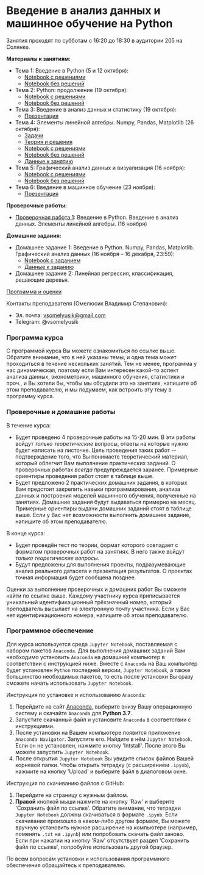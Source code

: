 # Введение в анализ данных и машинное обучение на Python

Занятия проходят по субботам с 16:20 до 18:30 в аудитории 205 на Солянке.

__Материалы к занятиям:__
- Тема 1: Введение в Python (5 и 12 октября):
  - [Notebook с решениями](https://github.com/V-Marco/intro_to_ml_py/blob/master/lesson_1/Intro_to_Python.ipynb)
  - [Notebook без решений](https://github.com/V-Marco/intro_to_ml_py/blob/master/lesson_1/Intro_to_Python_empty.ipynb) 
- Тема 2: Python: продолжение (19 октября):
  - [Notebook с решениями](https://github.com/V-Marco/intro_to_ml_py/blob/master/lesson_2/python_contd.ipynb)
  - [Notebook без решений](https://github.com/V-Marco/intro_to_ml_py/blob/master/lesson_2/python_contd_no_sol.ipynb)
- Тема 3: Введение в анализ данных и статистику (19 октября):
  - [Презентация](https://github.com/V-Marco/intro_to_ml_py/blob/master/lesson_3/intro_to_ad_and_ml.pdf)
- Тема 4: Элементы линейной алгебры. Numpy, Pandas, Matplotlib (26 октября):
  - [Задачи](https://github.com/V-Marco/intro_to_ml_py/blob/master/lesson_4/linear_algebra_problems.pdf)
  - [Теория и решения](https://github.com/V-Marco/intro_to_ml_py/blob/master/lesson_4/Solutions/linear_algebra_problems_solutions.pdf)
  - [Notebook с решениями](https://github.com/V-Marco/intro_to_ml_py/blob/master/lesson_4/NumPy_Pandas_Matplotlib_LinAlg.ipynb)
  - [Notebook без решений](https://github.com/V-Marco/intro_to_ml_py/blob/master/lesson_4/NumPy_Pandas_Matplotlib_LinAlg_no_sol.ipynb)
  - [Данные к занятию](https://github.com/V-Marco/intro_to_ml_py/blob/master/lesson_4/Metro_Interstate_Traffic_Volume.csv)
- Тема 5: Графический анализ данных и визуализация (16 ноября):
  - [Notebook с решениями](https://github.com/V-Marco/intro_to_ml_py/blob/master/lesson_5/visual_analysis.ipynb)
  - [Notebook без решений](https://github.com/V-Marco/intro_to_ml_py/blob/master/lesson_5/visual_analysis_no_sol.ipynb)
- Тема 6: Введение в машинное обучение (23 ноября):
  - [Презентация](https://github.com/V-Marco/intro_to_ml_py/blob/master/lesson_6/intro_to_ml.pdf)
 
__Проверочные работы:__
- [Проверочная работа 1](https://github.com/V-Marco/intro_to_ml_py/blob/master/quiz1/quiz1.pdf): Введение в Python. Введение в анализ данных. Элементы линейной алгебры. (16 ноября)

__Домашние задания:__
- Домашнее задание 1: Введение в Python. Numpy, Pandas, Matplotlib. Графический анализ данных (16 ноября – 16 декабря, 23:59):
  - [Notebook с заданием](https://github.com/V-Marco/intro_to_ml_py/blob/master/hw1/hw_1_intro_to_ml_py.ipynb)
  - [Данные к заданию](https://github.com/V-Marco/intro_to_ml_py/blob/master/hw1/FISH.csv)
- Домашнее задание 2: Линейная регрессия, классификация, решающие деревья.

[Программа и оценки](https://docs.google.com/spreadsheets/d/1cphUB8QTql3f7Aoe57oYgVeWKIc8qAg5HtzL95zB4SE/edit?usp=sharing)

Контакты преподавателя (Омелюсик Владимир Степанович):
- Эл. почта: vsomelyusik@gmail.com
- Telegram: @vsomelyusik

### Программа курса
С программой курса Вы можете ознакомиться по ссылке выше. Обратите внимание, что в ней указаны темы, и одна тема может проходиться в течение нескольких занятий. Тем не менее, программа у нас динамическая, поэтому если Вам интересен какой-то аспект анализа данных, эконометрики, машинного обучения, статистики и проч., и Вы хотели бы, чтобы мы обсудили это на занятиях, напишите об этом преподавателю, и мы подумаем, как встроить эту тему в программу курса.

### Проверочные и домашние работы
В течение курса:
-  Будет проведено 4 проверочные работы на 15-20 мин. В эти работы войдут _только теоретические_ вопросы, ответы на которые нужно будет написать на листочке. Цель проведения таких работ -- подтверждение того, что Вы понимаете теоретический материал, который облегчит Вам выполнение практических заданий. О проверочных работах _всегда_ предупреждается заранее. Примерные ориентиры проведения работ стоят в таблице выше.
- Будет предложено 2 практических домашних задания, в которых Вам предстоит закрепить навыки программирования, анализа данных и построения моделей машинного обучения, полученные на занятиях. Домашние задания будут выдаваться примерно на месяц. Примерные ориентиры выдачи домашних заданий стоят в таблице выше. Если у Вас нет возможности выполнить домашнее задание, напишите об этом преподавателю. 

В конце курса:
- Будет проведён тест по теории, формат которого совпадает с форматом проверочных работ на занятиях. В него также войдут _только теоретические вопросы_. 
- Будут предложены для выполнения проекты, подразумевающие анализ реального датасета и презентация результатов. О проектах точная информация будет сообщена позднее.

Оценки за выполнение проверочных и домашних работ Вы сможете найти по ссылке выше. Каждому участнику курса приписывается уникальный идентификационный трёхзначный номер, который преподватель высылает на электронную почту участника. Если у Вас нет идентификационного номера, напишите об этом преподавателю.

### Программное обеспечение
Для курса используется среда `Jupyter Notebook`, поставляемая с набором пакетов `Anaconda`. Для выполнения домашних заданий Вам необходимо установить `Anaconda` на домашний компьютер в соответствии с инструкцией ниже. Вместе с `Anaconda` на Ваш компьютер будет установлен `Python` последней версии, `Jupyter Notebook`, а также большинство необходимых пакетов, то есть после установки Вы сразу сможете начать использовать `Jupyter Notebook`. 

Инструкция по установке и использованию `Anaconda`:
1. Перейдите на сайт [Anaconda](https://www.anaconda.com/distribution/), выберите внизу Вашу операционную систему и скачайте `Anaconda` для __Python 3.7__.
2. Запустите скачанный файл и установите `Anaconda` в соответствии с инструкциями. 
3. После установки на Вашем компьютере появится приложение `Anaconda Navigator`. Запустите его. Найдите в нём `Jupyter Notebook`. Если он не установлен, нажмите кнопку 'Intstall'. После этого Вы можете запустить `Jupyter Notebook`.
4. После открытия `Jupyter Notebook` Вы увидите список файлов Вашей корневой папки. Чтобы открыть тетрадку (с расширением `.ipynb`), нажмите на кнопку 'Upload' и выберите файл в диалоговом окне. 

Инструкция по скачиванию файлов с GitHub:
1. Перейдите на страницу с нужным файлом. 
2. __Правой__ кнопкой мыши нажмите на кнопку 'Raw' и выберите 'Сохранить файл по ссылке'. Обратите внимание, что тетрадки `Jupyter Notebook` должны скачиваться в формате `.ipynb`. Если скачивание произошло в каком-либо другом формате, Вы можете вручную установить нужное расширение на компьютере (например, поменять `.txt` на `.ipynb`) или попробовать скачать файл заново. Если при нажатии на кнопку 'Raw' отсутствует раздел 'Сохранить файл по ссылке', попробуйте использовать другой браузер.

По всем вопросам установки и использования программного обеспечения обращайтесь к преподавателю. 
